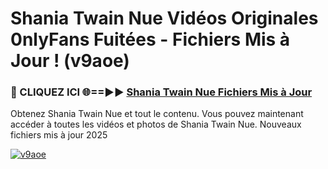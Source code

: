 # Shania Twain Nue Vidéos Originales 0nlyFans Fuitées - Fichiers Mis à Jour ! (v9aoe)

<h3>🔴 CLIQUEZ ICI 🌐==►► <a href="https://tinyurl.com/2pmr4ezf" rel="nofollow">Shania Twain Nue Fichiers Mis à Jour</a></h3>

Obtenez Shania Twain Nue et tout le contenu. Vous pouvez maintenant accéder à toutes les vidéos et photos de Shania Twain Nue. Nouveaux fichiers mis à jour 2025

[![v9aoe](https://i.imgur.com/6SNvagu.gif)](https://tinyurl.com/2pmr4ezf)
